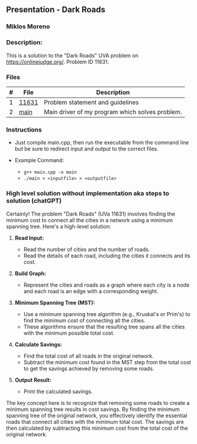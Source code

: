 ## Presentation - Dark Roads
### Miklos Moreno
### Description:

This is a solution to the "Dark Roads" UVA problem on https://onlinejudge.org/. Problem ID 11631.

### Files

|   #   | File                | Description                                     |
| :---: | ------------------- | ----------------------------------------------- |
|   1   | [11631](p11631.pdf) | Problem statement and guidelines                |
|   2   | [main](main.cpp)    | Main driver of my program which solves problem. |


### Instructions

- Just compile main.cpp, then run the executable from the command line but be sure to redirect
input and output to the correct files.

- Example Command:
    - `g++ main.cpp -o main`
    - `./main < <inputfile> > <outputfile>`

### High level solution without implementation aka steps to solution (chatGPT)

Certainly! The problem "Dark Roads" (UVa 11631) involves finding the minimum cost to connect all the cities in a network using a minimum spanning tree. Here's a high-level solution:

1. **Read Input:**
   - Read the number of cities and the number of roads.
   - Read the details of each road, including the cities it connects and its cost.

2. **Build Graph:**
   - Represent the cities and roads as a graph where each city is a node and each road is an edge with a corresponding weight.

3. **Minimum Spanning Tree (MST):**
   - Use a minimum spanning tree algorithm (e.g., Kruskal's or Prim's) to find the minimum cost of connecting all the cities.
   - These algorithms ensure that the resulting tree spans all the cities with the minimum possible total cost.

4. **Calculate Savings:**
   - Find the total cost of all roads in the original network.
   - Subtract the minimum cost found in the MST step from the total cost to get the savings achieved by removing some roads.

5. **Output Result:**
   - Print the calculated savings.

The key concept here is to recognize that removing some roads to create a minimum spanning tree results in cost savings. By finding the minimum spanning tree of the original network, you effectively identify the essential roads that connect all cities with the minimum total cost. The savings are then calculated by subtracting this minimum cost from the total cost of the original network.

